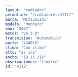 ```yaml
---
layout: "radiador"
permalink: "/radiadores/4112/"
marca: "Mitsubishi"
modelo: "Montero"
ano: "2007"
motor: "V6 3.8"
transmision: "Automática"
parte: "434018"
clima: "Con clima"
alto: "27 1/2"
ancho: "19 11 /16"
observaciones: "Limited"
id: "4112"
---
```


